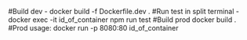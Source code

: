 #Build dev - docker build -f Dockerfile.dev .
#Run test in split terminal - docker exec -it id_of_container npm run test
#Build prod  docker build . 
#Prod usage: docker run -p 8080:80 id_of_container